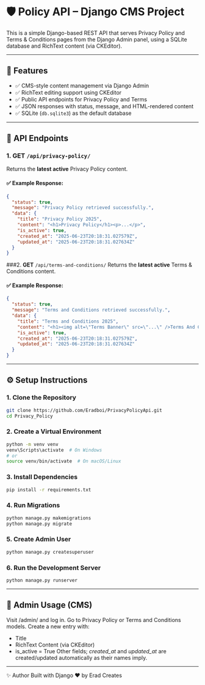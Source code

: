 # 🛡️ Policy API – Django CMS Project

This is a simple Django-based REST API that serves Privacy Policy and Terms & Conditions pages from the Django Admin panel, using a SQLite database and RichText content (via CKEditor).

---

## 📌 Features

- ✅ CMS-style content management via Django Admin
- ✅ RichText editing support using CKEditor
- ✅ Public API endpoints for Privacy Policy and Terms
- ✅ JSON responses with status, message, and HTML-rendered content
- ✅ SQLite (`db.sqlite3`) as the default database

---

## 🔗 API Endpoints

### 1. **GET** `/api/privacy-policy/`
Returns the **latest active** Privacy Policy content.

#### ✅ Example Response:
```json
{
  "status": true,
  "message": "Privacy Policy retrieved successfully.",
  "data": {
    "title": "Privacy Policy 2025",
    "content": "<h1>Privacy Policy</h1><p>...</p>",
    "is_active": true,
    "created_at": "2025-06-23T20:18:31.027579Z",
    "updated_at": "2025-06-23T20:18:31.027634Z"
  }
}
```
###2. **GET** `/api/terms-and-conditions/`
Returns the **latest active** Terms & Conditions content.

#### ✅ Example Response:
```json
{
  "status": true,
  "message": "Terms and Conditions retrieved successfully.",
  "data": {
    "title": "Terms and Conditions 2025",
    "content": "<h1><img alt=\"Terms Banner\" src=\"...\" />Terms And Conditions</h1><h3>...</h3>",
    "is_active": true,
    "created_at": "2025-06-23T20:18:31.027579Z",
    "updated_at": "2025-06-23T20:18:31.027634Z"
  }
}
```
---
## ⚙️ Setup Instructions
### 1. Clone the Repository

```bash
git clone https://github.com/Eradboi/PrivacyPolicyApi.git
cd Privacy_Policy
```

### 2. Create a Virtual Environment
```bash
python -m venv venv
venv\Scripts\activate  # On Windows
# or
source venv/bin/activate  # On macOS/Linux
```

### 3. Install Dependencies
``` bash
pip install -r requirements.txt
```

### 4. Run Migrations
``` bash
python manage.py makemigrations
python manage.py migrate
```

### 5. Create Admin User
``` bash
python manage.py createsuperuser
```
### 6. Run the Development Server
``` bash
python manage.py runserver
```

---
## 🧠 Admin Usage (CMS)
Visit /admin/ and log in.
Go to Privacy Policy or Terms and Conditions models.
Create a new entry with:
- Title
- RichText Content (via CKEditor)
- is_active = True
Other fields; *created_at* and *updated_at* are created/updated automatically as their names imply.

---
✨ Author
Built with Django ❤️ by Erad Creates
